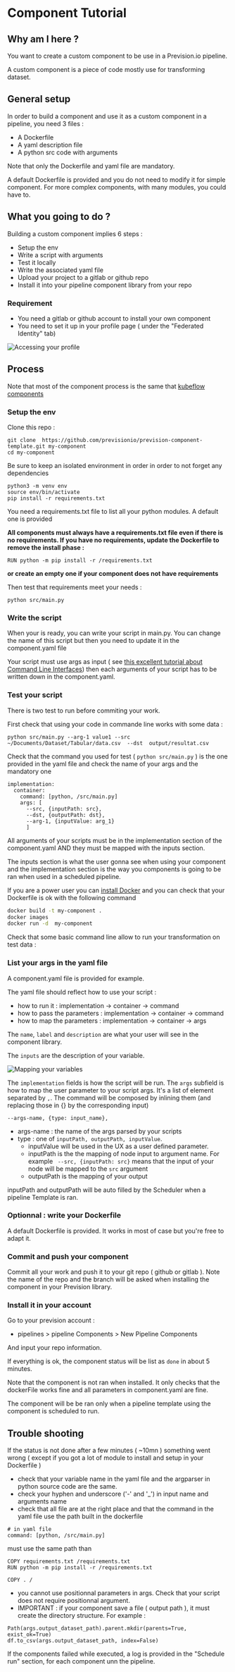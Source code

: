 # Component Tutorial

## Why am I here ?

You want to create a custom component to be use in a Prevision.io 
pipeline.  

A custom component is a piece of code mostly use for transforming dataset.

## General setup

In order to build a component and use it as a custom component in a pipeline, you need 3 files :

- A Dockerfile
- A yaml description file
- A python src code with arguments

Note that only the Dockerfile and yaml file are mandatory.

A default Dockerfile is provided and you do not need to modify it for simple component. For more complex components, with many modules, you could have to.

## What you going to do ?

Building a custom component implies 6 steps : 

- Setup the env
- Write a script with arguments
- Test it locally
- Write the associated yaml file
- Upload your project to a gitlab or github repo
- Install it into your pipeline component library from your repo


### Requirement

* You need a gitlab or github account to install your own component 
* You need to set it up in your profile page ( under the "Federated Identity" tab)


![Accessing your profile](profile.png)

## Process

Note that most of the component process is the same that [kubeflow components](https://www.kubeflow.org/docs/components/pipelines/sdk/component-development/)

### Setup the env

Clone this repo :

```
git clone  https://github.com/previsionio/prevision-component-template.git my-component
cd my-component
```

Be sure to keep an isolated environment in order in order to not forget any dependencies

```
python3 -m venv env
source env/bin/activate
pip install -r requirements.txt
```

You need a requirements.txt file to list all your python modules. A default one is provided 

**All components must always have a requirements.txt file even if there is no requirements. If you have no requirements, update the Dockerfile to remove the install phase :**

`RUN python -m pip install -r /requirements.txt`

**or create an empty one if your component does not have requirements**

Then test that requirements meet your needs :

```
python src/main.py
```

### Write the script

When your is ready, you can write your script in main.py. You can change the name of this script but then you need to update it in the component.yaml file 

Your script must use args as input ( see [this excellent tutorial about Command Line Interfaces](https://realpython.com/command-line-interfaces-python-argparse/)) then each arguments of your script has to be written down in the component.yaml.

### Test your script

There is two test to run before commiting your work.

First check that using your code in commande line works with some data :

```
python src/main.py --arg-1 value1 --src ~/Documents/Dataset/Tabular/data.csv  --dst  output/resultat.csv
```

Check that the command you used for test ( `python src/main.py` ) is the one provided in the yaml file and check the name of your args and the mandatory one

```
implementation:
  container:
    command: [python, /src/main.py]
    args: [
      --src, {inputPath: src},
      --dst, {outputPath: dst}, 
      --arg-1, {inputValue: arg_1}
      ]
``` 

All arguments of your scripts must be in the implementation section of the component.yaml AND they must be mapped with the inputs section.

The inputs section is what the user gonna see when using your component and the implementation section is the way you components is going to be ran when used in a scheduled pipeline.


If you are a power user you can [install Docker](https://docs.docker.com/engine/install/ubuntu/) and you can check that your Dockerfile is ok with the following command

```sh
docker build -t my-component .
docker images
docker run -d  my-component
```

Check that some basic  command line allow to run your transformation on test data :

### List your args in the yaml file

A component.yaml file is provided for example.

The yaml file should reflect how to use your script :
- how to run it : implementation -> container -> command
- how to pass the parameters :  implementation -> container -> command
- how to map the parameters :  implementation -> container -> args

The `name`, `label` and `description` are  what your user will see in the component library.

The `inputs` are the description of your variable.

![Mapping your variables](screenshot.png)

The `implementation` fields is how the script will be run. The `args` subfield is how to map the user parameter to your script args. It's a list of element separated by `,`. The command will be composed by inlining them (and replacing those in {} by the corresponding input)

`--args-name, {type: input_name},`


- args-name : the name of the args parsed by your scripts
- type :  one of `inputPath, outputPath, inputValue`. 
  - inputValue will be used in the UX as a user defined parameter. 
  - inputPath is the the mapping of node input to argument name. For example ` --src, {inputPath: src}` means that the input of your node will be mapped to the `src` argument
  - outputPath is the mapping of your output

inputPath and outputPath will be auto filled by the Scheduler when a pipeline Template is ran.


### Optionnal : write your Dockerfile

A default Dockerfile is provided. It works in most of case but you're free to adapt it.

### Commit and push your component

Commit all your work and push it to your git repo ( github or gitlab ). Note the name of the repo and the branch will be asked when installing the component in your Prevision library.

### Install it in your account

Go to your prevision account :

- pipelines > pipeline Components > New Pipeline Components

And input your repo information.

If everything is ok, the component status will be list as `done` in about 5 minutes.

Note that the component is not ran when installed. It only checks that the dockerFile works fine and all parameters in component.yaml are fine.

The component will be be ran only when a pipeline template using the component is scheduled to run.

## Trouble shooting

If the status is not done after a few minutes ( ~10mn ) something went wrong ( except if you got a lot of module to install and setup in your Dockerfile )

- check that your variable name in the yaml file and the argparser in python source code are the same.
- check your hyphen and underscore ('-' and '_') in input name and arguments name
- check that all file are at the right place and that the command in the yaml file use the path built in the dockerfile 

```
# in yaml file
command: [python, /src/main.py]
```

must use the same path than 

```
COPY requirements.txt /requirements.txt
RUN python -m pip install -r /requirements.txt

COPY . /
```
- you cannot use positionnal parameters in args. Check that your script does not require positionnal argument.
- IMPORTANT : if your component save a file ( output path ), it must create the directory structure. For example :

```
Path(args.output_dataset_path).parent.mkdir(parents=True, exist_ok=True)
df.to_csv(args.output_dataset_path, index=False)
```

If the components failed while executed, a log is provided in the "Schedule run" section, for each component unn the pipeline.